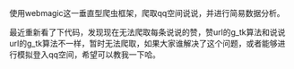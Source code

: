 使用webmagic这一垂直型爬虫框架，爬取qq空间说说，并进行简易数据分析。

最近重新看了下代码，发现现在无法爬取每条说说的赞，赞url的g_tk算法和说说url的g_tk算法不一样，暂时无法爬取，如果大家谁解决了这个问题，或者能够进行模拟登入qq空间，希望可以教我一下哈。
